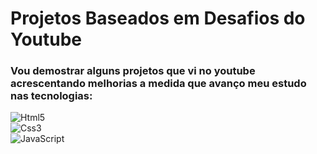 # Projetos Baseados em Desafios do **Youtube**

### Vou demostrar alguns projetos que vi no youtube acrescentando melhorias a medida que avanço meu estudo nas tecnologias:

<div style="display: inline_block">
	<img aling="center" alt="Html5" src="https://img.shields.io/badge/HTML-239120?style=for-the-badge&logo=html5&logoColor=white"/> 
</div>
<div style="display: inline_block">
	<img aling="center" alt="Css3" src="https://img.shields.io/badge/CSS-239120?&style=for-the-badge&logo=css3&logoColor=white"/> 
</div>
</div>
<div style="display: inline_block">
	<img aling="center" alt="JavaScript" src="https://img.shields.io/badge/JavaScript-F7DF1E?style=for-the-badge&logo=javascript&logoColor=black"/> 
</div>
